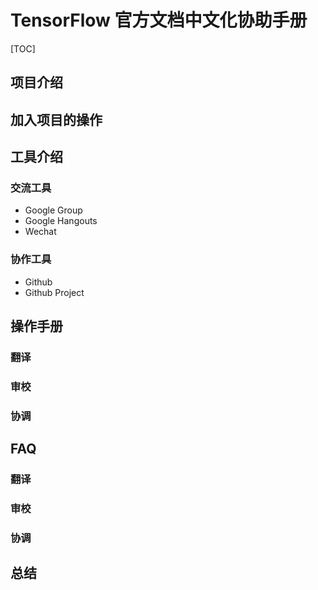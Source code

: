 # TensorFlow 官方文档中文化协助手册
[TOC]

## 项目介绍

## 加入项目的操作

## 工具介绍

### 交流工具

- Google Group
- Google Hangouts
- Wechat

### 协作工具

- Github
- Github Project

## 操作手册

### 翻译

### 审校

### 协调

## FAQ

### 翻译

### 审校

### 协调

## 总结